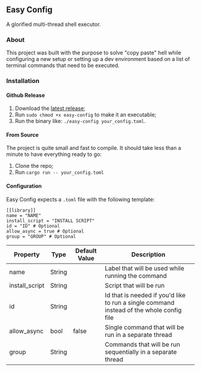 ## Easy Config

A glorified multi-thread shell executor.

### About

This project was built with the purpose to solve "copy paste" hell while configuring a new setup or setting up a dev environment based on a list of terminal commands that need to be executed.

### Installation

#### Github Release

1. Download the [latest release](https://github.com/brenoprata10/easy-config/releases/latest);
2. Run `sudo chmod +x easy-config` to make it an executable;
3. Run the binary like: `./easy-config your_config.toml`.

#### From Source

The project is quite small and fast to compile. It should take less than a minute to have everything ready to go:

1. Clone the repo;
2. Run `cargo run -- your_config.toml`

#### Configuration

Easy Config expects a `.toml` file with the following template:

```
[[library]]
name = "NAME"
install_script = "INSTALL SCRIPT"
id = "ID" # Optional
allow_async = true # Optional 
group = "GROUP" # Optional
```

| Property | Type | Default Value | Description |
|---|---|---|---|
| name | String |  | Label that will be used while running the command |
| install_script | String |  | Script that will be run |
| id | String |  | Id that is needed if you'd like to run a single command instead of the whole config file |
| allow_async | bool | false | Single command that will be run in a separate thread |
| group | String |  | Commands that will be run sequentially in a separate thread |
